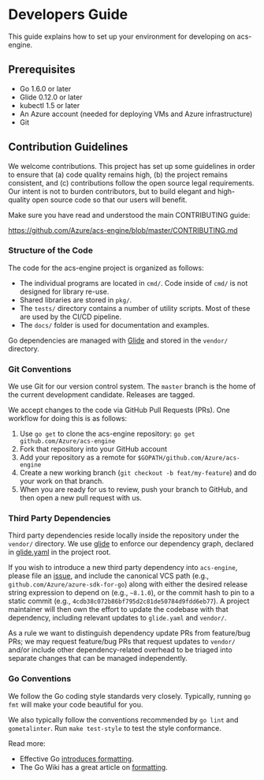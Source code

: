 # Developers Guide

This guide explains how to set up your environment for developing on
acs-engine.

## Prerequisites

- Go 1.6.0 or later
- Glide 0.12.0 or later
- kubectl 1.5 or later
- An Azure account (needed for deploying VMs and Azure infrastructure)
- Git

## Contribution Guidelines

We welcome contributions. This project has set up some guidelines in
order to ensure that (a) code quality remains high, (b) the project
remains consistent, and (c) contributions follow the open source legal
requirements. Our intent is not to burden contributors, but to build
elegant and high-quality open source code so that our users will benefit.

Make sure you have read and understood the main CONTRIBUTING guide:

https://github.com/Azure/acs-engine/blob/master/CONTRIBUTING.md

### Structure of the Code

The code for the acs-engine project is organized as follows:

- The individual programs are located in `cmd/`. Code inside of `cmd/`
  is not designed for library re-use.
- Shared libraries are stored in `pkg/`.
- The `tests/` directory contains a number of utility scripts. Most of these
  are used by the CI/CD pipeline.
- The `docs/` folder is used for documentation and examples.

Go dependencies are managed with
[Glide](https://github.com/Masterminds/glide) and stored in the
`vendor/` directory.

### Git Conventions

We use Git for our version control system. The `master` branch is the
home of the current development candidate. Releases are tagged.

We accept changes to the code via GitHub Pull Requests (PRs). One
workflow for doing this is as follows:

1. Use `go get` to clone the acs-engine repository: `go get github.com/Azure/acs-engine`
2. Fork that repository into your GitHub account
3. Add your repository as a remote for `$GOPATH/github.com/Azure/acs-engine`
4. Create a new working branch (`git checkout -b feat/my-feature`) and
   do your work on that branch.
5. When you are ready for us to review, push your branch to GitHub, and
   then open a new pull request with us.

### Third Party Dependencies

Third party dependencies reside locally inside the repository under the `vendor/` directory. We use [glide](https://github.com/Masterminds/glide) to enforce our dependency graph, declared in [glide.yaml](https://github.com/Azure/acs-engine/blob/master/CONTRIBUTING.md) in the project root.

If you wish to introduce a new third party dependency into `acs-engine`, please file an [issue](https://github.com/Azure/acs-engine/issues), and include the canonical VCS path (e.g., `github.com/Azure/azure-sdk-for-go`) along with either the desired release string expression to depend on (e.g., `~8.1.0`), or the commit hash to pin to a static commit (e.g., `4cdb38c072b86bf795d2c81de50784d9fdd6eb77`). A project maintainer will then own the effort to update the codebase with that dependency, including relevant updates to `glide.yaml` and `vendor/`.

As a rule we want to distinguish dependency update PRs from feature/bug PRs; we may request feature/bug PRs that request updates to `vendor/` and/or include other dependency-related overhead to be triaged into separate changes that can be managed independently.

### Go Conventions

We follow the Go coding style standards very closely. Typically, running
`go fmt` will make your code beautiful for you.

We also typically follow the conventions recommended by `go lint` and
`gometalinter`. Run `make test-style` to test the style conformance.

Read more:

- Effective Go [introduces formatting](https://golang.org/doc/effective_go.html#formatting).
- The Go Wiki has a great article on [formatting](https://github.com/golang/go/wiki/CodeReviewComments).
